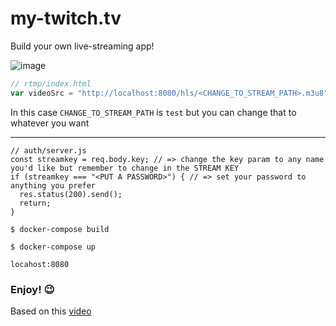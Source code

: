 # my-twitch.tv
Build your own live-streaming app!

![image](https://user-images.githubusercontent.com/22729642/112779209-94828d80-901c-11eb-9618-47931ff7a74a.png)

``` js
// rtmp/index.html
var videoSrc = "http://localhost:8080/hls/<CHANGE_TO_STREAM_PATH>.m3u8";
```

In this case `CHANGE_TO_STREAM_PATH` is `test` but you can change that to whatever you want

<hr>

```JS
// auth/server.js
const streamkey = req.body.key; // => change the key param to any name you'd like but remember to change in the STREAM KEY
if (streamkey === "<PUT A PASSWORD>") { // => set your password to anything you prefer
  res.status(200).send();
  return;
}
```


```
$ docker-compose build
```

```
$ docker-compose up
```

`locahost:8080`

### Enjoy! 😉

Based on this [video](https://www.youtube.com/watch?v=yKdPSXkaV5c)
